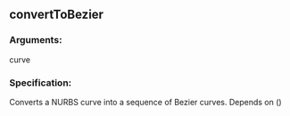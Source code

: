 ## convertToBezier
### Arguments: 
curve
### Specification: 
Converts a NURBS curve into a sequence of Bezier curves. Depends on ()
